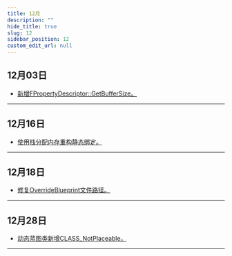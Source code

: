 ```yaml
---
title: 12月
description: ""
hide_title: true
slug: 12
sidebar_position: 12
custom_edit_url: null
---
```


## 12月03日

- [新增FPropertyDescriptor::GetBufferSize。](https://github.com/crazytuzi/UnrealCSharp/commit/4c9729448c11cb63dbe661b957648d2dedae5565)

---

## 12月16日

- [使用栈分配内存重构静态绑定。](https://github.com/crazytuzi/UnrealCSharp/commit/6fd11619d5abd020338eaa62512e8ccd17a0af75)

---

## 12月18日

- [修复OverrideBlueprint文件路径。](https://github.com/crazytuzi/UnrealCSharp/commit/8855defa7e9f0fc176dee88a34f302851043c51b)

---

## 12月28日

- [动态蓝图类新增CLASS_NotPlaceable。](https://github.com/crazytuzi/UnrealCSharp/commit/8d97da217754f0563d452915e6e6bd082f431ba4)

---
